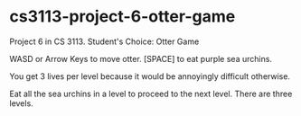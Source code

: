 # cs3113-project-6-otter-game
Project 6 in CS 3113. Student's Choice: Otter Game

WASD or Arrow Keys to move otter. [SPACE] to eat purple sea urchins.

You get 3 lives per level because it would be annoyingly difficult otherwise.

Eat all the sea urchins in a level to proceed to the next level. There are three levels.
